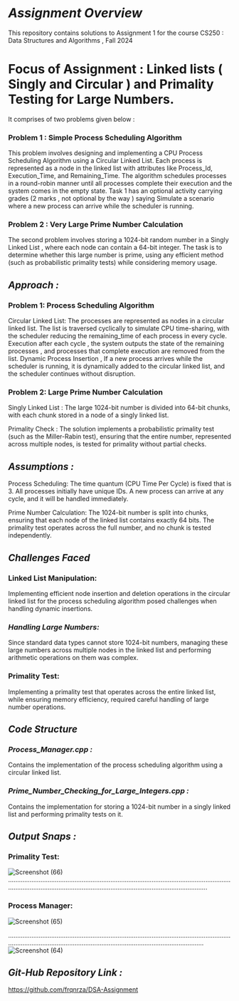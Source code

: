 # _**Assignment Overview**_

This repository contains solutions to Assignment 1 for the course CS250 : Data Structures and Algorithms , Fall 2024 

# **Focus of Assignment : Linked lists ( Singly and Circular ) and Primality Testing for Large Numbers.**
It comprises of two problems given below :  

### Problem 1 : Simple Process Scheduling Algorithm

This problem involves designing and implementing a CPU Process Scheduling Algorithm using a Circular Linked List. Each process is represented as a node in the linked list with attributes like Process_Id, Execution_Time, and Remaining_Time. The algorithm schedules processes in a round-robin manner until all processes complete their execution and the system comes in the empty state.
Task 1 has an optional activity carrying grades (2 marks , not optional by the way ) saying Simulate a scenario where a new process can arrive while the scheduler is running.

### Problem 2 : Very Large Prime Number Calculation

The second problem involves storing a 1024-bit random number in a Singly Linked List , where each node can contain a 64-bit integer. The task is to determine whether this large number is prime, using any efficient method (such as probabilistic primality tests) while considering memory usage.

## _**Approach :**_

### Problem 1: Process Scheduling Algorithm

Circular Linked List: The processes are represented as nodes in a circular linked list. The list is traversed cyclically to simulate CPU time-sharing, with the scheduler reducing the remaining_time of each process in every cycle.
Execution after each cycle , the system outputs the state of the remaining processes , and processes that complete execution are removed from the list. Dynamic Process Insertion , If a new process arrives while the scheduler is running, it is dynamically added to the circular linked list, and the scheduler continues without disruption.


### Problem 2: Large Prime Number Calculation
Singly Linked List : The large 1024-bit number is divided into 64-bit chunks, with each chunk stored in a node of a singly linked list.

Primality Check : The solution implements a probabilistic primality test (such as the Miller-Rabin test), ensuring that the entire number, represented across multiple nodes, is tested for primality without partial checks.


## _**Assumptions :**_ 

Process Scheduling:
The time quantum (CPU Time Per Cycle) is fixed that is 3. All processes initially have unique IDs. A new process can arrive at any cycle, and it will be handled immediately.

Prime Number Calculation:
The 1024-bit number is split into chunks, ensuring that each node of the linked list contains exactly 64 bits. The primality test operates across the full number, and no chunk is tested independently.

## _**Challenges Faced**_

### **Linked List Manipulation:** 
Implementing efficient node insertion and deletion operations in the circular linked list for the process scheduling algorithm posed challenges when handling dynamic insertions.
### _**Handling Large Numbers:**_ 
Since standard data types cannot store 1024-bit numbers, managing these large numbers across multiple nodes in the linked list and performing arithmetic operations on them was complex.

### **Primality Test:**
Implementing a primality test that operates across the entire linked list, while ensuring memory efficiency, required careful handling of large number operations.

## _**Code Structure**_
### _**Process_Manager.cpp :**_ 
Contains the implementation of the process scheduling algorithm using a circular linked list.

### **_Prime_Number_Checking_for_Large_Integers.cpp :_** 
Contains the implementation for storing a 1024-bit number in a singly linked list and performing primality tests on it.

## **_Output Snaps :_**

### **Primality Test:**
![Screenshot (66)](https://github.com/user-attachments/assets/06ea138e-1024-4af2-b58e-c31b9c0f086f)
...........................................................................................................................................................................................................................................
### **Process Manager:**
![Screenshot (65)](https://github.com/user-attachments/assets/1d23c069-f801-41d1-b066-ff981437892a)

.........................................................................................................................................................................................................................................
![Screenshot (64)](https://github.com/user-attachments/assets/556fc8d8-6f12-45c9-8d06-f30699ad2a75)

## _**Git-Hub Repository Link :**_
https://github.com/frqnrza/DSA-Assignment







